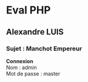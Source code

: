 # Eval PHP

## Alexandre LUIS

### Sujet : Manchot Empereur

**Connexion**  
Nom : admin  
Mot de passe : master